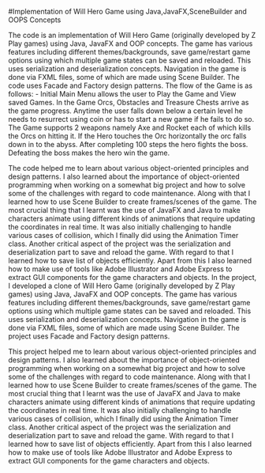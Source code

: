 #Implementation of Will Hero Game using Java,JavaFX,SceneBuilder and OOPS Concepts

The code is an implementation of Will Hero Game (originally developed by Z Play games) using Java, JavaFX and OOP concepts. The game has various features including different themes/backgrounds, save game/restart game options using which multiple game states can be saved and reloaded. This uses serialization and deserialization concepts. Navigation in the game is done via FXML files, some of which are made using Scene Builder. The code uses Facade and Factory design patterns. The flow of the Game is as follows: - Initial Main Menu allows the user to Play the Game and View saved Games.
In the Game Orcs, Obstacles and Treasure Chests arrive as the game progress.
Anytime the user falls down below a certain level he needs to resurrect using coin or has to start a new game if he fails to do so.
The Game supports 2 weapons namely Axe and Rocket each of which kills the Orcs on hitting it.
If the Hero touches the Orc horizontally the orc falls down in to the abyss.
After completing 100 steps the hero fights the boss. Defeating the boss makes the hero win the game.

The code helped me to learn about various object-oriented principles and design patterns. I also learned about the importance of object-oriented programming when working on a somewhat big project and how to solve some of the challenges with regard to code maintenance.
Along with that I learned how to use Scene Builder to create frames/scenes of the game.
The most crucial thing that I learnt was the use of JavaFX and Java to make characters animate using different kinds of animations that require updating the coordinates in real time. It was also initially challenging to handle various cases of collision, which I finally did using the Animation Timer class. Another critical aspect of the project was the serialization and deserialization part to save and reload the game. With regard to that I learned how to save list of objects efficiently.
Apart from this I also learned how to make use of tools like Adobe Illustrator and Adobe Express to extract GUI components for the game characters and objects.
In the project, I developed a clone of Will Hero Game (originally developed by Z Play games) using Java, JavaFX and OOP concepts. The game has various features including different themes/backgrounds, save game/restart game options using which multiple game states can be saved and reloaded. This uses serialization and deserialization concepts. Navigation in the game is done via FXML files, some of which are made using Scene Builder. The project uses Facade and Factory design patterns. 

This project helped me to learn about various object-oriented principles and design patterns. I also learned about the importance of object-oriented programming when working on a somewhat big project and how to solve some of the challenges with regard to code maintenance.
Along with that I learned how to use Scene Builder to create frames/scenes of the game.
The most crucial thing that I learnt was the use of JavaFX and Java to make characters animate using different kinds of animations that require updating the coordinates in real time. It was also initially challenging to handle various cases of collision, which I finally did using the Animation Timer class. Another critical aspect of the project was the serialization and deserialization part to save and reload the game. With regard to that I learned how to save list of objects efficiently.
Apart from this I also learned how to make use of tools like Adobe Illustrator and Adobe Express to extract GUI components for the game characters and objects.

